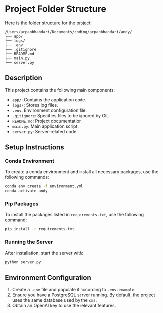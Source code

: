 # Project Folder Structure

Here is the folder structure for the project:

```
/Users/arpanbhandari/Documents/coding/arpanbhandari/andy/
├── app/
├── logs/
├── .env
├── .gitignore
├── README.md
├── main.py
└── server.py
```

## Description

This project contains the following main components:

- `app/`: Contains the application code.
- `logs/`: Stores log files.
- `.env`: Environment configuration file.
- `.gitignore`: Specifies files to be ignored by Git.
- `README.md`: Project documentation.
- `main.py`: Main application script.
- `server.py`: Server-related code.

## Setup Instructions

### Conda Environment

To create a conda environment and install all necessary packages, use the following commands:

```sh
conda env create -f environment.yml
conda activate andy
```

### Pip Packages

To install the packages listed in `requirements.txt`, use the following command:

```sh
pip install -r requirements.txt
```

### Running the Server

After installation, start the server with:

```sh
python server.py
```

## Environment Configuration

1. Create a `.env` file and populate it according to `.env.example`.
2. Ensure you have a PostgreSQL server running. By default, the project uses the same database used by the `cms`.
3. Obtain an OpenAI key to use the relevant features.
